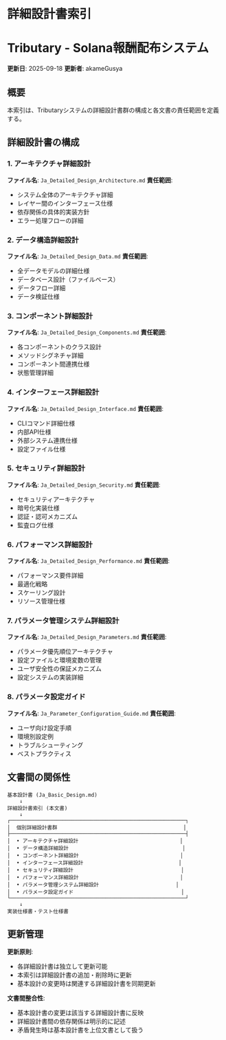 # 詳細設計書索引
# Tributary - Solana報酬配布システム

**更新日**: 2025-09-18
**更新者**: akameGusya

## 概要
本索引は、Tributaryシステムの詳細設計書群の構成と各文書の責任範囲を定義する。

## 詳細設計書の構成

### 1. アーキテクチャ詳細設計
**ファイル名**: `Ja_Detailed_Design_Architecture.md`
**責任範囲**:
- システム全体のアーキテクチャ詳細
- レイヤー間のインターフェース仕様
- 依存関係の具体的実装方針
- エラー処理フローの詳細

### 2. データ構造詳細設計
**ファイル名**: `Ja_Detailed_Design_Data.md`
**責任範囲**:
- 全データモデルの詳細仕様
- データベース設計（ファイルベース）
- データフロー詳細
- データ検証仕様

### 3. コンポーネント詳細設計
**ファイル名**: `Ja_Detailed_Design_Components.md`
**責任範囲**:
- 各コンポーネントのクラス設計
- メソッドシグネチャ詳細
- コンポーネント間連携仕様
- 状態管理詳細

### 4. インターフェース詳細設計
**ファイル名**: `Ja_Detailed_Design_Interface.md`
**責任範囲**:
- CLIコマンド詳細仕様
- 内部API仕様
- 外部システム連携仕様
- 設定ファイル仕様

### 5. セキュリティ詳細設計
**ファイル名**: `Ja_Detailed_Design_Security.md`
**責任範囲**:
- セキュリティアーキテクチャ
- 暗号化実装仕様
- 認証・認可メカニズム
- 監査ログ仕様

### 6. パフォーマンス詳細設計
**ファイル名**: `Ja_Detailed_Design_Performance.md`
**責任範囲**:
- パフォーマンス要件詳細
- 最適化戦略
- スケーリング設計
- リソース管理仕様

### 7. パラメータ管理システム詳細設計
**ファイル名**: `Ja_Detailed_Design_Parameters.md`
**責任範囲**:
- パラメータ優先順位アーキテクチャ
- 設定ファイルと環境変数の管理
- ユーザ安全性の保証メカニズム
- 設定システムの実装詳細

### 8. パラメータ設定ガイド
**ファイル名**: `Ja_Parameter_Configuration_Guide.md`
**責任範囲**:
- ユーザ向け設定手順
- 環境別設定例
- トラブルシューティング
- ベストプラクティス

## 文書間の関係性

```
基本設計書 (Ja_Basic_Design.md)
    ↓
詳細設計書索引 (本文書)
    ↓
┌─────────────────────────────────────────────────────────┐
│  個別詳細設計書群                                         │
├─────────────────────────────────────────────────────────┤
│  • アーキテクチャ詳細設計                                 │
│  • データ構造詳細設計                                     │
│  • コンポーネント詳細設計                                 │
│  • インターフェース詳細設計                               │
│  • セキュリティ詳細設計                                   │
│  • パフォーマンス詳細設計                                 │
│  • パラメータ管理システム詳細設計                         │
│  • パラメータ設定ガイド                                   │
└─────────────────────────────────────────────────────────┘
    ↓
実装仕様書・テスト仕様書
```

## 更新管理

**更新原則**:
- 各詳細設計書は独立して更新可能
- 本索引は詳細設計書の追加・削除時に更新
- 基本設計の変更時は関連する詳細設計書を同期更新

**文書間整合性**:
- 基本設計書の変更は該当する詳細設計書に反映
- 詳細設計書間の依存関係は明示的に記述
- 矛盾発生時は基本設計書を上位文書として扱う